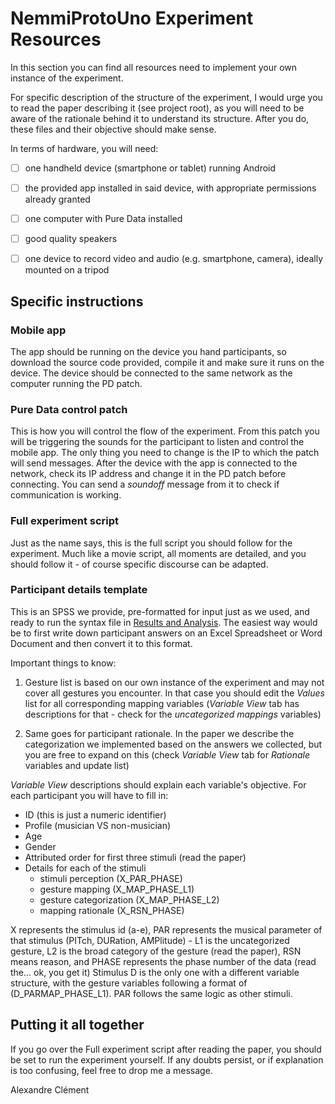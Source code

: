 
# NemmiProtoUno Experiment Resources

In this section you can find all resources need to implement your own instance of the experiment.

  

For specific description of the structure of the experiment, I would urge you to read the paper describing it (see project root), as you will need to be aware of the rationale behind it to understand its structure. After you do, these files and their objective should make sense.

  

In terms of hardware, you will need:

  

- [ ] one handheld device (smartphone or tablet) running Android

- [ ] the provided app installed in said device, with appropriate permissions already granted

- [ ] one computer with Pure Data installed

- [ ] good quality speakers

- [ ] one device to record video and audio (e.g. smartphone, camera), ideally mounted on a tripod

  

## Specific instructions

### Mobile app

The app should be running on the device you hand participants, so download the source code provided, compile it and make sure it runs on the device. The device should be connected to the same network as the computer running the PD patch.

### Pure Data control patch

This is how you will control the flow of the experiment. From this patch you will be triggering the sounds for the participant to listen and control the mobile app. The only thing you need to change is the IP to which the patch will send messages. After the device with the app is connected to the network, check its IP address and change it in the PD patch before connecting. You can send a *soundoff* message from it to check if communication is working.

### Full experiment script

Just as the name says, this is the full script you should follow for the experiment. Much like a movie script, all moments are detailed, and you should follow it - of course specific discourse can be adapted.

### Participant details template

This is an SPSS we provide, pre-formatted for input just as we used, and ready to run the syntax file in [Results and Analysis](https://github.com/Indeterminado/NemmiProtoUnoPublicExperiment/tree/main/Results%20and%20Analysis  "Results and Analysis"). The easiest way would be to first write down participant answers on an Excel Spreadsheet or Word Document and then convert it to this format.

Important things to know: 

1. Gesture list is based on our own instance of the experiment and may not cover all gestures you encounter. In that case you should edit the *Values* list for all corresponding mapping variables (*Variable View* tab has descriptions for that - check for the *uncategorized mappings* variables)

2. Same goes for participant rationale. In the paper we describe the categorization we implemented based on the answers we collected, but you are free to expand on this (check *Variable View* tab for *Rationale* variables and update list)

  

*Variable View* descriptions should explain each variable's objective.
For each participant you will have to fill in:

 - ID (this is just a numeric identifier)
 - Profile (musician VS non-musician)
 - Age
 - Gender
 - Attributed order for first three stimuli (read the paper)
 - Details for each of the stimuli
	 - stimuli perception (X_PAR_PHASE)
	 - gesture mapping (X_MAP_PHASE_L1)
	 - gesture categorization (X_MAP_PHASE_L2)
	 - mapping rationale (X_RSN_PHASE)

X represents the stimulus id (a-e), PAR represents the musical parameter of that stimulus (PITch, DURation, AMPlitude) - L1 is the uncategorized gesture, L2 is the broad category of the gesture (read the paper), RSN means reason, and PHASE represents the phase number of the data (read the... ok, you get it)
Stimulus D is the only one with a different variable structure, with the gesture variables following a format of (D_PARMAP_PHASE_L1). PAR follows the same logic as other stimuli.

  

## Putting it all together

If you go over the Full experiment script after reading the paper, you should be set to run the experiment yourself. If any doubts persist, or if explanation is too confusing, feel free to drop me a message.

  

Alexandre Clément
